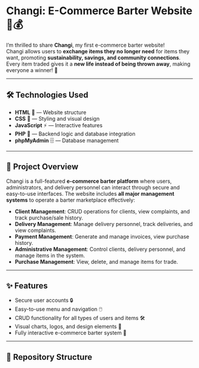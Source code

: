 # Changi: E-Commerce Barter Website 🛒💰

I’m thrilled to share **Changi**, my first e-commerce barter website!  
Changi allows users to **exchange items they no longer need** for items they want, promoting **sustainability, savings, and community connections**. Every item traded gives it a **new life instead of being thrown away**, making everyone a winner! 🌟

---

## 🛠️ Technologies Used
- **HTML** 📝 — Website structure  
- **CSS** 🎨 — Styling and visual design  
- **JavaScript** ⚡ — Interactive features  
- **PHP** 🐘 — Backend logic and database integration  
- **phpMyAdmin** 🗄️ — Database management  

---

## 🛒 Project Overview
Changi is a full-featured **e-commerce barter platform** where users, administrators, and delivery personnel can interact through secure and easy-to-use interfaces. The website includes **all major management systems** to operate a barter marketplace effectively:

- **Client Management**: CRUD operations for clients, view complaints, and track purchase/sale history.  
- **Delivery Management**: Manage delivery personnel, track deliveries, and view complaints.  
- **Payment Management**: Generate and manage invoices, view purchase history.  
- **Administrative Management**: Control clients, delivery personnel, and manage items in the system.  
- **Purchase Management**: View, delete, and manage items for trade.  

---

## ✨ Features
- Secure user accounts 🔒  
- Easy-to-use menu and navigation 🖱️  
- CRUD functionality for all types of users and items 🛠️  
- Visual charts, logos, and design elements 🎨  
- Fully interactive e-commerce barter system 🛒  

---

## 📂 Repository Structure
